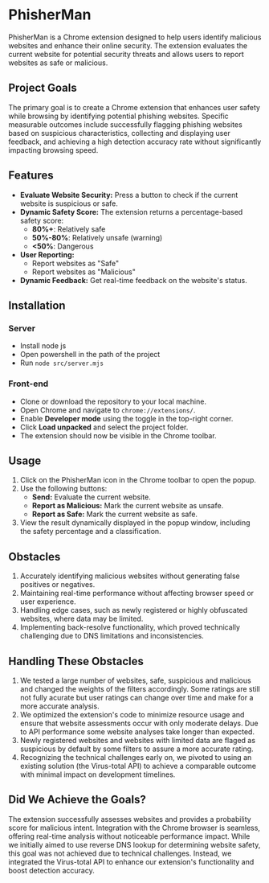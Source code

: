 # PhisherMan

PhisherMan is a Chrome extension designed to help users identify malicious websites and enhance their online security.
 The extension evaluates the current website for potential security threats and allows users to report websites as safe or malicious.

## Project Goals
The primary goal is to create a Chrome extension that enhances user
safety while browsing by identifying potential phishing websites. Specific
measurable outcomes include successfully flagging phishing websites based on
suspicious characteristics, collecting and displaying user feedback, and
achieving a high detection accuracy rate without significantly impacting
browsing speed.

## Features
- **Evaluate Website Security:** Press a button to check if the current website is suspicious or safe.
- **Dynamic Safety Score:** The extension returns a percentage-based safety score:
  - **80%+**: Relatively safe
  - **50%-80%**: Relatively unsafe (warning)
  - **<50%**: Dangerous
- **User Reporting:**
  - Report websites as "Safe"
  - Report websites as "Malicious"
- **Dynamic Feedback:** Get real-time feedback on the website's status.

## Installation
### Server
- Install node js
- Open powershell in the path of the project
- Run `node src/server.mjs`
### Front-end
- Clone or download the repository to your local machine.
- Open Chrome and navigate to `chrome://extensions/`.
- Enable **Developer mode** using the toggle in the top-right corner.
- Click **Load unpacked** and select the project folder.
- The extension should now be visible in the Chrome toolbar.

## Usage
1. Click on the PhisherMan icon in the Chrome toolbar to open the popup.
2. Use the following buttons:
   - **Send:** Evaluate the current website.
   - **Report as Malicious:** Mark the current website as unsafe.
   - **Report as Safe:** Mark the current website as safe.
3. View the result dynamically displayed in the popup window, including the safety percentage and a classification.

## Obstacles
1. Accurately identifying malicious websites without generating false positives or negatives.
2. Maintaining real-time performance without affecting browser speed or user experience.
3. Handling edge cases, such as newly registered or highly obfuscated websites, where data may be limited.
4. Implementing back-resolve functionality, which proved technically challenging due to DNS limitations and inconsistencies.

## Handling These Obstacles
1. We tested a large number of websites, safe, suspicious and malicious and changed the weights of the filters accordingly. Some ratings are still not fully acurate but user ratings can change over time and make for a more accurate analysis.
2. We optimized the extension's code to minimize resource usage and ensure that website assessments occur with only moderate delays. Due to API performance some website analyses take longer than expected.
3. Newly registered websites and websites with limited data are flaged as suspicious by default by some filters to assure a more accurate rating.
4. Recognizing the technical challenges early on, we pivoted to using an existing solution (the Virus-total API) to achieve a comparable outcome with minimal impact on development timelines.

## Did We Achieve the Goals?
The extension successfully assesses websites and provides a probability score for malicious intent.
Integration with the Chrome browser is seamless, offering real-time analysis without noticeable performance impact.
While we initially aimed to use reverse DNS lookup for determining website safety, this goal was not achieved due to technical challenges.
Instead, we integrated the Virus-total API to enhance our extension's functionality and boost detection accuracy.
